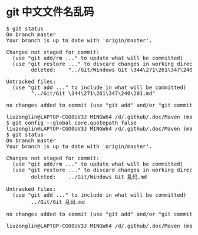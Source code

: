# git 中文文件名乱码

<pre>
$ git status
On branch master
Your branch is up to date with 'origin/master'.

Changes not staged for commit:
  (use "git add/rm <file>..." to update what will be committed)
  (use "git restore <file>..." to discard changes in working directory)
        deleted:    "../Git/Windows Git \344\271\261\347\240\201.md"

Untracked files:
  (use "git add <file>..." to include in what will be committed)
        "../Git/Git \344\271\261\347\240\201.md"

no changes added to commit (use "git add" and/or "git commit -a")

liuzonglin@LAPTOP-CGO0UV3J MINGW64 /d/.github/.doc/Maven (master)
$ git config --global core.quotepath false
liuzonglin@LAPTOP-CGO0UV3J MINGW64 /d/.github/.doc/Maven (master)
$ git status
On branch master
Your branch is up to date with 'origin/master'.

Changes not staged for commit:
  (use "git add/rm <file>..." to update what will be committed)
  (use "git restore <file>..." to discard changes in working directory)
        deleted:    ../Git/Windows Git 乱码.md

Untracked files:
  (use "git add <file>..." to include in what will be committed)
        ../Git/Git 乱码.md

no changes added to commit (use "git add" and/or "git commit -a")

liuzonglin@LAPTOP-CGO0UV3J MINGW64 /d/.github/.doc/Maven (master)
</pre>

